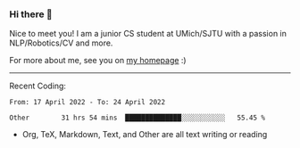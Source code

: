 ### Hi there 👋

Nice to meet you! I am a junior CS student at UMich/SJTU with a passion in NLP/Robotics/CV and more. 

For more about me, see you on [my homepage](https://jiayipan.me) :)

---

Recent Coding:
<!--START_SECTION:waka-->

```text
From: 17 April 2022 - To: 24 April 2022

Other        31 hrs 54 mins  ██████████████░░░░░░░░░░░   55.45 %
```

<!--END_SECTION:waka-->
- Org, TeX, Markdown, Text, and Other are all text writing or reading
